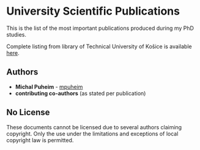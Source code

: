 # University Scientific Publications
This is the list of the most important publications produced during my PhD studies.

Complete listing from library of Technical University of Košice is available [here](https://epc.lib.tuke.sk/EvidPublQ.aspx?rok=9999&priezv=Puheim&meno=Michal).

## Authors

* **Michal Puheim** - [mpuheim](https://github.com/mpuheim)
* **contributing co-authors** (as stated per publication)

## No License

These documents cannot be licensed due to several authors claiming copyright. Only the use under the limitations and exceptions of local copyright law is permitted.
